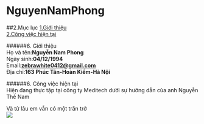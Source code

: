 # NguyenNamPhong
##2.Mục lục
<a href = "#intro"> 1.Giới thiệu </a><br/>
<a href = "#doing"> 2.Công việc hiện tại </a><br/>

######6.<a name="intro"> Giới thiệu </a><br/>
Họ và tên:**Nguyễn Nam Phong**<br/>
Ngày sinh:**04/12/1994**<br/>
Email:**zebrawhite0412@gmail.com**<br/>
Địa chỉ:**163 Phúc Tân-Hoàn Kiếm-Hà Nội**<br/>

######6.<a name="doing"> Công việc hiện tại </a><br/>
Hiện đang thực tập tại công ty Meditech dưới sự hướng dẫn của anh Nguyễn Thế Nam<br/>

Và từ lâu em vẫn có một trăn trở<br/>
<img src="http://i.imgur.com/SbCv8rD.jpg">
